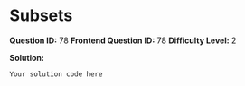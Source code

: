 
  # Subsets
  
  **Question ID:** 78
  **Frontend Question ID:** 78
  **Difficulty Level:** 2
  
  **Solution:**  
  ```
  Your solution code here
  ```
    